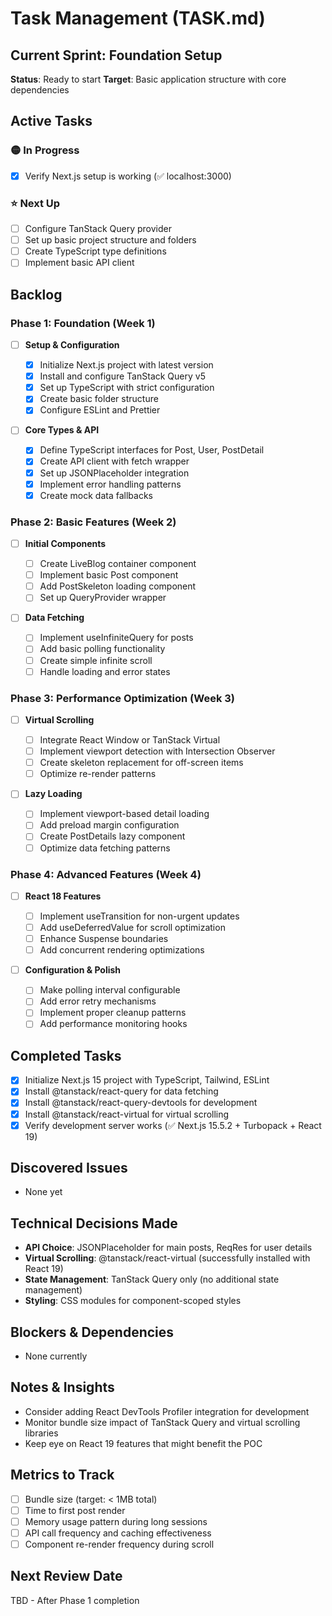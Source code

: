 # Task Management (TASK.md)

## Current Sprint: Foundation Setup

**Status**: Ready to start
**Target**: Basic application structure with core dependencies

## Active Tasks

### 🟡 In Progress

- [x] Verify Next.js setup is working (✅ localhost:3000)

### ⭐ Next Up

- [ ] Configure TanStack Query provider
- [ ] Set up basic project structure and folders
- [ ] Create TypeScript type definitions
- [ ] Implement basic API client

## Backlog

### Phase 1: Foundation (Week 1)

- [ ] **Setup & Configuration**

  - [x] Initialize Next.js project with latest version
  - [x] Install and configure TanStack Query v5
  - [x] Set up TypeScript with strict configuration
  - [x] Create basic folder structure
  - [x] Configure ESLint and Prettier

- [ ] **Core Types & API**
  - [x] Define TypeScript interfaces for Post, User, PostDetail
  - [x] Create API client with fetch wrapper
  - [x] Set up JSONPlaceholder integration
  - [x] Implement error handling patterns
  - [x] Create mock data fallbacks

### Phase 2: Basic Features (Week 2)

- [ ] **Initial Components**

  - [ ] Create LiveBlog container component
  - [ ] Implement basic Post component
  - [ ] Add PostSkeleton loading component
  - [ ] Set up QueryProvider wrapper

- [ ] **Data Fetching**
  - [ ] Implement useInfiniteQuery for posts
  - [ ] Add basic polling functionality
  - [ ] Create simple infinite scroll
  - [ ] Handle loading and error states

### Phase 3: Performance Optimization (Week 3)

- [ ] **Virtual Scrolling**

  - [ ] Integrate React Window or TanStack Virtual
  - [ ] Implement viewport detection with Intersection Observer
  - [ ] Create skeleton replacement for off-screen items
  - [ ] Optimize re-render patterns

- [ ] **Lazy Loading**
  - [ ] Implement viewport-based detail loading
  - [ ] Add preload margin configuration
  - [ ] Create PostDetails lazy component
  - [ ] Optimize data fetching patterns

### Phase 4: Advanced Features (Week 4)

- [ ] **React 18 Features**

  - [ ] Implement useTransition for non-urgent updates
  - [ ] Add useDeferredValue for scroll optimization
  - [ ] Enhance Suspense boundaries
  - [ ] Add concurrent rendering optimizations

- [ ] **Configuration & Polish**
  - [ ] Make polling interval configurable
  - [ ] Add error retry mechanisms
  - [ ] Implement proper cleanup patterns
  - [ ] Add performance monitoring hooks

## Completed Tasks

- [x] Initialize Next.js 15 project with TypeScript, Tailwind, ESLint
- [x] Install @tanstack/react-query for data fetching
- [x] Install @tanstack/react-query-devtools for development
- [x] Install @tanstack/react-virtual for virtual scrolling
- [x] Verify development server works (✅ Next.js 15.5.2 + Turbopack + React 19)

## Discovered Issues

- None yet

## Technical Decisions Made

- **API Choice**: JSONPlaceholder for main posts, ReqRes for user details
- **Virtual Scrolling**: @tanstack/react-virtual (successfully installed with React 19)
- **State Management**: TanStack Query only (no additional state management)
- **Styling**: CSS modules for component-scoped styles

## Blockers & Dependencies

- None currently

## Notes & Insights

- Consider adding React DevTools Profiler integration for development
- Monitor bundle size impact of TanStack Query and virtual scrolling libraries
- Keep eye on React 19 features that might benefit the POC

## Metrics to Track

- [ ] Bundle size (target: < 1MB total)
- [ ] Time to first post render
- [ ] Memory usage pattern during long sessions
- [ ] API call frequency and caching effectiveness
- [ ] Component re-render frequency during scroll

## Next Review Date

TBD - After Phase 1 completion
